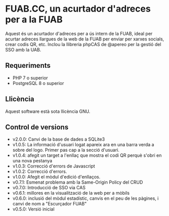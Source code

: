 # FUAB.CC, un acurtador d'adreces per a la FUAB
Aquest és un acurtador d'adreces per a ús intern de la FUAB, ideal per acurtar adreces llargues de la web de la FUAB per enviar per xarxes socials, crear codis QR, etc. Inclou la llibreria phpCAS de @apereo per la gestió del SSO amb la UAB.

## Requeriments
- PHP 7 o superior
- PostgreSQL 8 o superior

## Llicència
Aquest software està sota llicència GNU.

## Control de versions
* v2.0.0: Canvi de la base de dades a SQLite3
* v1.0.5: La informació d'usuari logat apareix ara en una barra verda a sobre del logo. Primer pas cap a la secció d'usuari.
* v1.0.4: afegit un target a l'enllaç que mostra el codi QR perquè s'obri en una nova pestanya
* v1.0.3: Correcció d'errors de Javascript
* v1.0.2: Correcció d'errors.
* v1.0.0: Afegit el mòdul d'edició d'enllaços.
* v0.7.1: Esmenat problema amb la Same-Origin Policy del CRUD 
* v0.7.0: Introducció de SSO via CAS
* v0.6.1: millores en la visualització de la web per a mòbils
* v0.6.0: inclusió del mòdul estadístic, canvis en el peu de les pàgines, i canvi de nom a "Escurçador FUAB"
* v0.5.0: Versió inicial